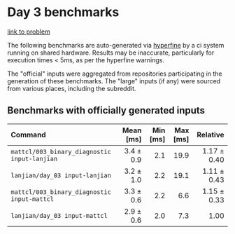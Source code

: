 # Day 3 benchmarks

[link to problem](http://adventofcode.com/2021/day/3)

The following benchmarks are auto-generated via [hyperfine](https://github.com/sharkdp/hyperfine) by a ci system running on shared hardware. Results may be inaccurate, particularly for execution times < 5ms, as per the hyperfine warnings.

The "official" inputs were aggregated from repositories participating in the generation of these benchmarks. The "large" inputs (if any) were sourced from various places, including the subreddit.

## Benchmarks with officially generated inputs
| Command | Mean [ms] | Min [ms] | Max [ms] | Relative |
|:---|---:|---:|---:|---:|
| `mattcl/003_binary_diagnostic input-lanjian` | 3.4 ± 0.9 | 2.1 | 19.9 | 1.17 ± 0.40 |
| `lanjian/day_03 input-lanjian` | 3.2 ± 1.0 | 2.2 | 19.1 | 1.11 ± 0.43 |
| `mattcl/003_binary_diagnostic input-mattcl` | 3.3 ± 0.6 | 2.2 | 6.6 | 1.15 ± 0.33 |
| `lanjian/day_03 input-mattcl` | 2.9 ± 0.6 | 2.0 | 7.3 | 1.00 |

